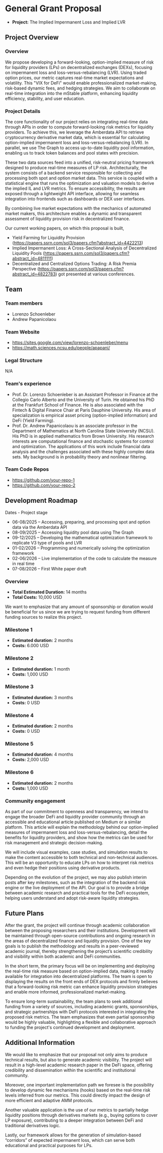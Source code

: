 # General Grant Proposal

* **Project:** The Implied Impermanent Loss and Implied LVR

## Project Overview

### Overview

We propose developing a forward-looking, option-implied measure of risk for liquidity providers (LPs) on decentralized exchanges (DEXs), focusing on impermanent loss and loss-versus-rebalancing (LVR). Using traded option prices, our metric captures real-time market expectations and volatility. This "VIX for DeFi" would enable professionalized market-making, risk-based dynamic fees, and hedging strategies. We aim to collaborate on real-time integration into the mStable platform, enhancing liquidity efficiency, stability, and user education.

### Project Details
  
The core functionality of our project relies on integrating real-time data through APIs in order to compute forward-looking risk metrics for liquidity providers. To achieve this, we leverage the Amberdata API to retrieve cryptocurrency derivative market data, which is essential for calculating option-implied impermanent loss and loss-versus-rebalancing (LVR). In parallel, we use The Graph to access up-to-date liquidity pool information, enabling us to track token balances and pool states with precision.

These two data sources feed into a unified, risk-neutral pricing framework designed to produce real-time measures of LP risk. Architecturally, the system consists of a backend service responsible for collecting and processing both spot and option market data. This service is coupled with a statistical engine that runs the optimization and valuation models to derive the implied IL and LVR metrics. To ensure accessibility, the results are exposed through a lightweight API interface, allowing for seamless integration into frontends such as dashboards or DEX user interfaces.

By combining live market expectations with the mechanics of automated market makers, this architecture enables a dynamic and transparent assessment of liquidity provision risk in decentralized finance.

Our current working papers, on which this proposal is built, 
- Yield Farming for Liquidity Provision (https://papers.ssrn.com/sol3/papers.cfm?abstract_id=4422213)
- Implied Impermanent Loss: A Cross-Sectional Analysis of Decentralized Liquidity Pools (https://papers.ssrn.com/sol3/papers.cfm?abstract_id=4811111)
- Decentralized and Centralized Options Trading: A Risk Premia Perspective (https://papers.ssrn.com/sol3/papers.cfm?abstract_id=4822783)
got presented at various conferences. 

## Team

### Team members
* Lorenzo Schoenleber
* Andrew Papanicolaou

### Team Website
* https://sites.google.com/view/lorenzo-schoenleber/menu
* https://math.sciences.ncsu.edu/people/apapani/

### Legal Structure
N/A

### Team's experience
- Prof. Dr. Lorenzo Schoenleber is an Assistant Professor in Finance at the Collegio Carlo Alberto and the University of Turin. He obtained his PhD at the Frankfurt School of Finance. He is also associated with the Fintech & Digital Finance Chair at Paris Dauphine University. His area of specialization is empirical asset pricing (option-implied information) and DeFi (Yield Farming). 
- Prof. Dr. Andrew Papanicolaou is an associate professor in the Department of Mathematics at North Carolina State University (NCSU). His PhD is in applied mathematics from Brown University. His research interests are computational finance and stochastic systems for control and optimization. The applications of this work include financial data analysis and the challenges associated with these highly complex data sets. My background is in probability theory and nonlinear filtering. 


### Team Code Repos
* https://github.com/your-repo-1
* https://github.com/your-repo-2

## Development Roadmap

Dates - Project stage 
- 06-08/2025 – Accessing, preparing, and processing spot and option data via the Amberdata API 
- 08-09/2025 – Accessing liquidity pool data using The Graph
- 09-12/2025 – Developing the mathematical optimization framework to replicate V3 type of pools and LVR 
- 01-02/2026 – Programming and numerically solving the optimization framework  
- 02-06/2026 – Live implementation of the code to calculate the measure in real time
- 07-08/2026 – First White paper draft

### Overview
* **Total Estimated Duration:** 14 months
* **Total Costs:** 10,000 USD

We want to emphasize that any amount of sponsorship or donation would be beneficial for us since we are trying to request funding from different funding sources to realize this project.


### Milestone 1 

* **Estimated duration:** 2 months
* **Costs:** 6.000 USD

### Milestone 2 

* **Estimated duration:** 1 month
* **Costs:** 1,000 USD

### Milestone 3

* **Estimated duration:** 3 months
* **Costs:** 0 USD

### Milestone 4

* **Estimated duration:** 2 months
* **Costs:** 0 USD

### Milestone 5

* **Estimated duration:** 4 months
* **Costs:** 2,000 USD

### Milestone 6

* **Estimated duration:** 2 months
* **Costs:** 1,000 USD

### Community engagement

As part of our commitment to openness and transparency, we intend to engage the broader DeFi and liquidity provider community through an accessible and educational article published on Medium or a similar platform. This article will explain the methodology behind our option-implied measures of impermanent loss and loss-versus-rebalancing, detail the benefits for liquidity providers, and show how the metrics can be used for risk management and strategic decision-making.

We will include visual examples, case studies, and simulation results to make the content accessible to both technical and non-technical audiences. This will be an opportunity to educate LPs on how to interpret risk metrics and even hedge their positions using derivative products.

Depending on the evolution of the project, we may also publish interim posts after key milestones, such as the integration of the backend risk engine or the live deployment of the API. Our goal is to provide a bridge between academic research and practical tools for the DeFi ecosystem, helping users understand and adopt risk-aware liquidity strategies.
## Future Plans
After the grant, the project will continue through academic collaboration between the proposing researchers and their institutions. Development will be maintained through open-source contributions and ongoing research in the areas of decentralized finance and liquidity provision. One of the key goals is to publish the methodology and results in a peer-reviewed academic journal, thereby strengthening the project’s scientific credibility and visibility within both academic and DeFi communities.

In the short term, the primary focus will be on implementing and deploying the real-time risk measure based on option-implied data, making it readily available for integration into decentralized platforms. The team is open to displaying the results on the front ends of DEX protocols and firmly believes that a forward-looking risk metric can enhance liquidity provision strategies and enable more informed, professionalized market-making.

To ensure long-term sustainability, the team plans to seek additional funding from a variety of sources, including academic grants, sponsorships, and strategic partnerships with DeFi protocols interested in integrating the proposed risk metrics. The team emphasizes that even partial sponsorship would be highly valuable, highlighting a flexible and collaborative approach to funding the project's continued development and deployment.

## Additional Information
We would like to emphasize that our proposal not only aims to produce technical results, but also to generate academic visibility. The project will result in a high-level academic research paper in the DeFi space, offering credibility and dissemination within the scientific and institutional community.

Moreover, one important implementation path we foresee is the possibility to develop dynamic fee mechanisms (hooks) based on the real-time risk levels inferred from our metrics. This could directly impact the design of more efficient and adaptive AMM protocols.

Another valuable application is the use of our metrics to partially hedge liquidity positions through derivatives markets (e.g., buying options to cover LP exposure), contributing to a deeper integration between DeFi and traditional derivatives logic.

Lastly, our framework allows for the generation of simulation-based “corridors” of expected impermanent loss, which can serve both educational and practical purposes for LPs.
